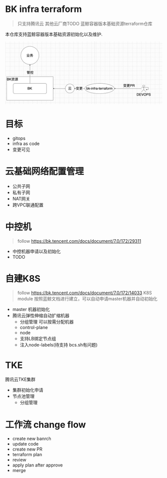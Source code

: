 
# BK infra terraform
> 只支持腾讯云 其他云厂商TODO
蓝鲸容器版本基础资源terraform仓库

本仓库支持蓝鲸容器版本基础资源初始化以及维护.

![relation](./image/relation.png)

# 目标
- gitops
- infra as code
- 变更可见

# 云基础网络配置管理
- 公共子网
- 私有子网
- NAT网关
- 跨VPC联通配置
# 中控机
> follow https://bk.tencent.com/docs/document/7.0/172/29311
- 中控机器申请以及初始化
- TODO
# 自建K8S
> follow https://bk.tencent.com/docs/document/7.0/172/14033
K8S module 按照蓝鲸文档进行建立，可以自动申请master机器并自动初始化
- master 机器初始化
- 腾讯云弹性伸缩自动扩缩机器
    - 分组管理 可以按需分配机器
    - control-plane
    - node
    - 支持LB绑定节点组
    - 注入node-labels(待支持 bcs.sh有问题)
# TKE
腾讯云TKE集群
- 集群初始化申请
- 节点池管理
    - 分组管理

# 工作流 change flow
- create new banrch
- update code
- create new PR
- terraform plan
- review
- apply plan after approve
- merge